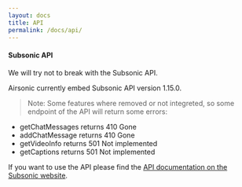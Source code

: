 ```yaml
---
layout: docs
title: API
permalink: /docs/api/
---
```

#### Subsonic API

We will try not to break with the Subsonic API.

Airsonic currently embed Subsonic API version 1.15.0.

> Note: Some features where removed or not integreted, so some endpoint of the API will return some errors:
- getChatMessages returns 410 Gone
- addChatMessage returns 410 Gone
- getVideoInfo returns 501 Not implemented
- getCaptions returns 501 Not implemented

If you want to use the API please find the [API documentation on the Subsonic website](http://www.subsonic.org/pages/api.jsp).
